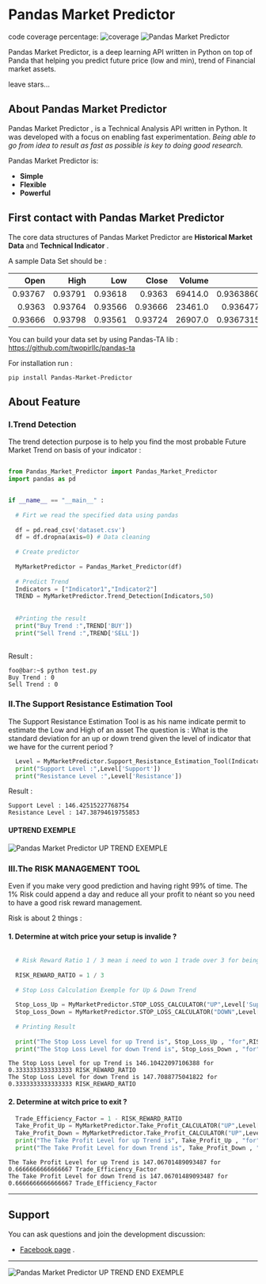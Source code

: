 # Pandas Market Predictor
code coverage percentage: ![coverage](https://img.shields.io/badge/coverage-80%25-yellowgreen)
![Pandas Market Predictor](https://github.com/somkietacode/Pandas_Market_Predictor/blob/main/image/pmp.png?raw=true)

Pandas Market Predictor, is a deep learning API written in Python on top of Panda that helping you predict future price (low and min), trend of Financial market assets.

leave stars...

## About Pandas Market Predictor

Pandas Market Predictor , is a Technical Analysis API written in Python.
It was developed with a focus on enabling fast experimentation.
*Being able to go from idea to result as fast as possible is key to doing good research.*

Pandas Market Predictor is:

-   **Simple** 
-   **Flexible** 
-   **Powerful** 

## First contact with Pandas Market Predictor

The core data structures of Pandas Market Predictor are __Historical Market Data__ and __Technical Indicator__ .

A sample Data Set should be :

| Open | High | Low | Close  | Volume | Indicator1 | Indicator2 |
|-----:|------:|----:|-----:|-------:|-----------:|-----------:|
|0.93767|0.93791|0.93618|0.9363|69414.0|0.9363860952540013|0.9365316260340849|
|0.9363|0.93764|0.93566|0.93666|23461.0|0.936477396836001|0.9365549667551604|
|0.93666|0.93798|0.93561|0.93724|26907.0|0.9367315978906674|0.936679518254222|

You can build your data set by using Pandas-TA lib : https://github.com/twopirllc/pandas-ta


For installation run :

```
pip install Pandas-Market-Predictor
```

## About Feature

### I.Trend Detection

The trend detection purpose is to help you find the most probable Future Market Trend on basis of your indicator :

````python

from Pandas_Market_Predictor import Pandas_Market_Predictor
import pandas as pd


if __name__ == "__main__" :
  
  # Firt we read the specified data using pandas
  
  df = pd.read_csv('dataset.csv')
  df = df.dropna(axis=0) # Data cleaning
  
  # Create predictor
  
  MyMarketPredictor = Pandas_Market_Predictor(df)
  
  # Predict Trend
  Indicators = ["Indicator1","Indicator2"]
  TREND = MyMarketPredictor.Trend_Detection(Indicators,50)
  
  
  #Printing the result
  print("Buy Trend :",TREND['BUY'])
  print("Sell Trend :",TREND['SELL'])
  
````

Result :

```console
foo@bar:~$ python test.py
Buy Trend : 0
Sell Trend : 0

```

### II.The Support Resistance Estimation Tool

The Support Resistance Estimation Tool is as his name indicate permit to estimate the Low and High of an asset
The question is : What is the standard deviation for an up or down trend given the level of indicator that we have for the current period ?

````python
  Level = MyMarketPredictor.Support_Resistance_Estimation_Tool(Indicators)
  print("Support Level :",Level['Support'])
  print("Resistance Level :",Level['Resistance'])
````

Result :

```console
Support Level : 146.42515227768754
Resistance Level : 147.38794619755853

```
#### UPTREND EXEMPLE

![Pandas Market Predictor UP TREND EXEMPLE ](https://github.com/somkietacode/Pandas_Market_Predictor/blob/main/image/UPTREND.png?raw=true)

### III.The RISK MANAGEMENT TOOL

Even if you make very good prediction and having right 99% of time. The 1% Risk could append a day and reduce all your profit to néant so you
need to have a good risk reward management.



Risk is about 2 things :

#### 1. Determine at witch price your setup is invalide ?

````python
  
  # Risk Reward Ratio 1 / 3 mean i need to won 1 trade over 3 for being profitable
  
  RISK_REWARD_RATIO = 1 / 3
  
  # Stop Loss Calculation Exemple for Up & Down Trend
  
  Stop_Loss_Up = MyMarketPredictor.STOP_LOSS_CALCULATOR("UP",Level['Support'],Level['Resistance'],RISK_REWARD_RATIO ) # For Up Trend
  Stop_Loss_Down = MyMarketPredictor.STOP_LOSS_CALCULATOR("DOWN",Level['Support'],Level['Resistance'],RISK_REWARD_RATIO ) # For Up Down
  
  # Printing Result
  
  print("The Stop Loss Level for up Trend is", Stop_Loss_Up , "for",RISK_REWARD_RATIO ,"RISK_REWARD_RATIO" )
  print("The Stop Loss Level for down Trend is", Stop_Loss_Down , "for",RISK_REWARD_RATIO ,"RISK_REWARD_RATIO" )
````

```console
The Stop Loss Level for up Trend is 146.10422097106388 for 0.3333333333333333 RISK_REWARD_RATIO
The Stop Loss Level for down Trend is 147.7088775041822 for 0.3333333333333333 RISK_REWARD_RATIO

```

#### 2. Determine at witch price to exit ?

````python
  Trade_Efficiency_Factor = 1 - RISK_REWARD_RATIO
  Take_Profit_Up = MyMarketPredictor.Take_Profit_CALCULATOR("UP",Level['Support'],Level['Resistance'],Trade_Efficiency_Factor)
  Take_Profit_Down = MyMarketPredictor.Take_Profit_CALCULATOR("UP",Level['Support'],Level['Resistance'],Trade_Efficiency_Factor)
  print("The Take Profit Level for up Trend is", Take_Profit_Up , "for",Trade_Efficiency_Factor ,"Trade_Efficiency_Factor" )
  print("The Take Profit Level for down Trend is", Take_Profit_Down , "for",Trade_Efficiency_Factor ,"Trade_Efficiency_Factor" )
````

```console
The Take Profit Level for up Trend is 147.06701489093487 for 0.6666666666666667 Trade_Efficiency_Factor
The Take Profit Level for down Trend is 147.06701489093487 for 0.6666666666666667 Trade_Efficiency_Factor
```

---


## Support

You can ask questions and join the development discussion:

- [Facebook page](https://www.facebook.com/globalanalysistech) .

---
![Pandas Market Predictor UP TREND END EXEMPLE ](https://github.com/somkietacode/Pandas_Market_Predictor/blob/main/image/END.png?raw=true)
